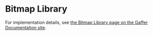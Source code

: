 # Bitmap Library

For implementation details, see [the Bitmap Library page on the Gaffer Documentation site](https://gchq.github.io/gaffer-doc/latest/development-guide/project-structure/components/libraries/bitmap).
